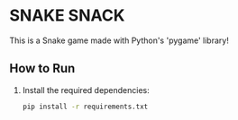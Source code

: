 # SNAKE SNACK

This is a Snake game made with Python's 'pygame' library!

##  How to Run

1. Install the required dependencies:
    ```sh
    pip install -r requirements.txt
